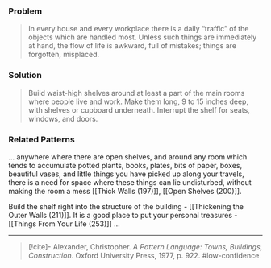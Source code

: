 ### Problem
>In every house and every workplace there is a daily “traffic” of the objects which are handled most. Unless such things are immediately at hand, the flow of life is awkward, full of mistakes; things are forgotten, misplaced.

### Solution
>Build waist-high shelves around at least a part of the main rooms where people live and work. Make them long, 9 to 15 inches deep, with shelves or cupboard underneath. Interrupt the shelf for seats, windows, and doors.

### Related Patterns
... anywhere where there are open shelves, and around any room which tends to accumulate potted plants, books, plates, bits of paper, boxes, beautiful vases, and little things you have picked up along your travels, there is a need for space where these things can lie undisturbed, without making the room a mess [[Thick Walls (197)]], [[Open Shelves (200)]].

Build the shelf right into the structure of the building - [[Thickening the Outer Walls (211)]]. It is a good place to put your personal treasures - [[Things From Your Life (253)]] ...

---

> [!cite]- Alexander, Christopher. _A Pattern Language: Towns, Buildings, Construction_. Oxford University Press, 1977, p. 922.
> #low-confidence 